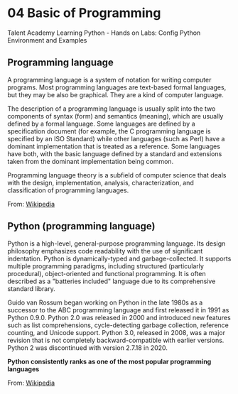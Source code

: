 # 04 Basic of Programming
Talent Academy Learning Python - Hands on Labs: Config Python Environment and Examples

## Programming language 

A programming language is a system of notation for writing computer programs. Most programming 
languages are text-based formal languages, but they may be also be graphical. They are a kind 
of computer language.

The description of a programming language is usually split into the two components of syntax (form) 
and semantics (meaning), which are usually defined by a formal language. Some languages are defined 
by a specification document (for example, the C programming language is specified by an ISO Standard) 
while other languages (such as Perl) have a dominant implementation that is treated as a reference. 
Some languages have both, with the basic language defined by a standard and extensions taken from the 
dominant implementation being common.

Programming language theory is a subfield of computer science that deals with the design, implementation, 
analysis, characterization, and classification of programming languages.

From: [Wikipedia](https://en.wikipedia.org/wiki/Programming_language)

## Python (programming language)

Python is a high-level, general-purpose programming language. Its design philosophy emphasizes code 
readability with the use of significant indentation. Python is dynamically-typed and garbage-collected. 
It supports multiple programming paradigms, including structured (particularly procedural), object-oriented 
and functional programming. It is often described as a "batteries included" language due to its comprehensive 
standard library.

Guido van Rossum began working on Python in the late 1980s as a successor to the ABC programming language and 
first released it in 1991 as Python 0.9.0. Python 2.0 was released in 2000 and introduced new features such as 
list comprehensions, cycle-detecting garbage collection, reference counting, and Unicode support. Python 3.0, 
released in 2008, was a major revision that is not completely backward-compatible with earlier versions. 
Python 2 was discontinued with version 2.7.18 in 2020.

**Python consistently ranks as one of the most popular programming languages**

From: [Wikipedia](https://en.wikipedia.org/wiki/Python_(programming_language))
